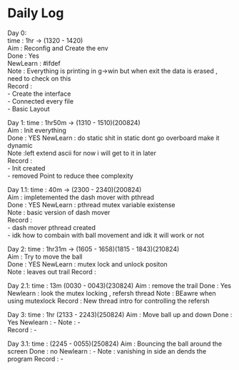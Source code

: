 # Daily Log  

Day 0:  
    time     : 1hr -> (1320 - 1420)  
    Aim      : Reconfig and Create the env  
    Done     : Yes  
    NewLearn : #ifdef  
    Note     : Everything is printing in g->win but when exit the data is erased , need to check on this  
    Record   :  
            - Create the interface  
            - Connected every file  
            - Basic Layout  

Day 1:
    time     : 1hr50m -> (1310 - 1510)(200824)  
    Aim      : Init everything  
    Done     : YES
    NewLearn : do static shit in static dont go overboard make it dynamic  
    Note     :left extend ascii for now i will get to it in later  
    Record   :  
            - Init created  
            - removed Point to reduce thee complexity

Day 1.1:
    time     : 40m -> (2300 - 2340)(200824)  
    Aim      : impletemented the dash mover with pthread  
    Done     : YES
    NewLearn : pthread mutex variable existense  
    Note     : basic version of dash mover  
    Record   :  
            - dash mover pthread created  
            - idk how to combain with ball movement and idk it will work or not

Day 2:
    time     : 1hr31m -> (1605 - 1658)(1815 - 1843)(210824)  
    Aim      : Try to move the ball  
    Done     : YES
    NewLearn : mutex lock and unlock positon  
    Note     :  leaves out trail
    Record   :  

Day 2.1:
    time     : 13m (0030 - 0043)(230824)
    Aim      : remove the trail
    Done     : Yes
    Newlearn : look the mutex locking , refersh thread
    Note     : BEawre when using mutexlock
    Record   : New thread intro for controlling the refersh

Day 3:
    time     : 1hr (2133 - 2243)(250824)
    Aim      : Move ball up and down
    Done     : Yes
    Newlearn : -
    Note     : -  
    Record   : -

Day 3.1:
    time     :  (2245 - 0055)(250824)
    Aim      : Bouncing the ball around the screen
    Done     : no
    Newlearn : -
    Note     : vanishing in side an dends the program 
    Record   : -

